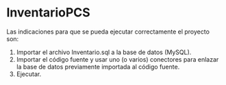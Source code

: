 # InventarioPCS

Las indicaciones para que se pueda ejecutar correctamente el proyecto son:

1. Importar el archivo Inventario.sql a la base de datos (MySQL).
2. Importar el código fuente y usar uno (o varios) conectores para enlazar la base de datos previamente importada al código fuente. 
3. Ejecutar.
